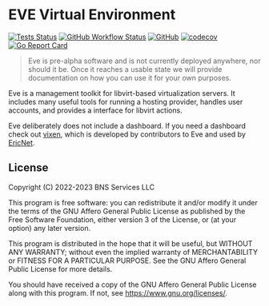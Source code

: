 # EVE Virtual Environment

[![Tests Status](https://img.shields.io/github/actions/workflow/status/BasedDevelopment/eve/test.yml?label=tests)](https://github.com/BasedDevelopment/eve/actions/) [![GitHub Workflow Status](https://img.shields.io/github/actions/workflow/status/BasedDevelopment/eve/codeql.yml?label=codeql)](https://github.com/BasedDevelopment/eve/actions/) [![GitHub](https://img.shields.io/github/license/BasedDevelopment/eve)](COPYING) [![codecov](https://codecov.io/gh/BasedDevelopment/eve/branch/main/graph/badge.svg?token=BWEQXELJIR)](https://codecov.io/gh/BasedDevelopment/eve) [![Go Report Card](https://goreportcard.com/badge/github.com/BasedDevelopment/eve)](https://goreportcard.com/report/github.com/BasedDevelopment/eve)

> Eve is pre-alpha software and is not currently deployed anywhere, nor should it be. Once it reaches a usable state we will provide documentation on how you can use it for your own purposes.

Eve is a management toolkit for libvirt-based virtualization servers. It includes many useful tools for running a hosting provider, handles user accounts, and provides a interface for libvirt actions.

Eve deliberately does not include a dashboard. If you need a dashboard check out [vixen](https://github.com/lukewhrit/vixen), which is developed by contributors to Eve and used by [EricNet](https://as206628.net).

## License

Copyright (C) 2022-2023  BNS Services LLC

This program is free software: you can redistribute it and/or modify
it under the terms of the GNU Affero General Public License as published by
the Free Software Foundation, either version 3 of the License, or
(at your option) any later version.

This program is distributed in the hope that it will be useful,
but WITHOUT ANY WARRANTY; without even the implied warranty of
MERCHANTABILITY or FITNESS FOR A PARTICULAR PURPOSE.  See the
GNU Affero General Public License for more details.

You should have received a copy of the GNU Affero General Public License
along with this program.  If not, see <https://www.gnu.org/licenses/>.
